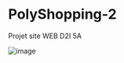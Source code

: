 # PolyShopping-2

Projet site WEB D2I 5A 


![image](https://user-images.githubusercontent.com/71943075/144426690-f670e7a0-c811-44a2-aa3b-c5d9a82adaac.png)
